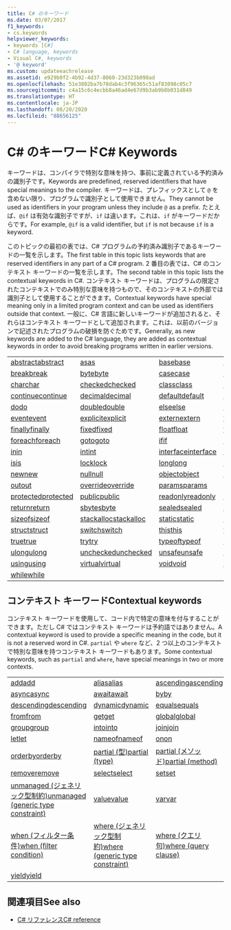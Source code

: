 ```yaml
---
title: C# のキーワード
ms.date: 03/07/2017
f1_keywords:
- cs.keywords
helpviewer_keywords:
- keywords [C#]
- C# language, keywords
- Visual C#, keywords
- '@ keyword'
ms.custom: updateeachrelease
ms.assetid: e929b0f2-4b92-4d37-8060-23d323b098ad
ms.openlocfilehash: 51e3802ba7b78dab4c3f96365c51af83098c05c7
ms.sourcegitcommit: c4a15c6c4ecbb8a46ad4e67d9b3ab9b8b031d849
ms.translationtype: HT
ms.contentlocale: ja-JP
ms.lasthandoff: 08/20/2020
ms.locfileid: "88656125"
---
```

# <a name="c-keywords"></a><span data-ttu-id="5a8e7-102">C# のキーワード</span><span class="sxs-lookup"><span data-stu-id="5a8e7-102">C# Keywords</span></span>

<span data-ttu-id="5a8e7-103">キーワードは、コンパイラで特別な意味を持つ、事前に定義されている予約済みの識別子です。</span><span class="sxs-lookup"><span data-stu-id="5a8e7-103">Keywords are predefined, reserved identifiers that have special meanings to the compiler.</span></span> <span data-ttu-id="5a8e7-104">キーワードは、プレフィックスとして `@` を含めない限り、プログラムで識別子として使用できません。</span><span class="sxs-lookup"><span data-stu-id="5a8e7-104">They cannot be used as identifiers in your program unless they include `@` as a prefix.</span></span> <span data-ttu-id="5a8e7-105">たとえば、`@if` は有効な識別子ですが、`if` は違います。これは、`if` がキーワードだからです。</span><span class="sxs-lookup"><span data-stu-id="5a8e7-105">For example, `@if` is a valid identifier, but `if` is not because `if` is a keyword.</span></span>  
  
 <span data-ttu-id="5a8e7-106">このトピックの最初の表では、C# プログラムの予約済み識別子であるキーワードの一覧を示します。</span><span class="sxs-lookup"><span data-stu-id="5a8e7-106">The first table in this topic lists keywords that are reserved identifiers in any part of a C# program.</span></span> <span data-ttu-id="5a8e7-107">2 番目の表では、C# のコンテキスト キーワードの一覧を示します。</span><span class="sxs-lookup"><span data-stu-id="5a8e7-107">The second table in this topic lists the contextual keywords in C#.</span></span> <span data-ttu-id="5a8e7-108">コンテキスト キーワードは、プログラムの限定されたコンテキストでのみ特別な意味を持つもので、そのコンテキストの外部では識別子として使用することができます。</span><span class="sxs-lookup"><span data-stu-id="5a8e7-108">Contextual keywords have special meaning only in a limited program context and can be used as identifiers outside that context.</span></span> <span data-ttu-id="5a8e7-109">一般に、C# 言語に新しいキーワードが追加されると、それらはコンテキスト キーワードとして追加されます。これは、以前のバージョンで記述されたプログラムの破損を防ぐためです。</span><span class="sxs-lookup"><span data-stu-id="5a8e7-109">Generally, as new keywords are added to the C# language, they are added as contextual keywords in order to avoid breaking programs written in earlier versions.</span></span>  
  
|||||  
|---|---|---|---|  
|[<span data-ttu-id="5a8e7-110">abstract</span><span class="sxs-lookup"><span data-stu-id="5a8e7-110">abstract</span></span>](abstract.md)|[<span data-ttu-id="5a8e7-111">as</span><span class="sxs-lookup"><span data-stu-id="5a8e7-111">as</span></span>](../operators/type-testing-and-cast.md#as-operator)|[<span data-ttu-id="5a8e7-112">base</span><span class="sxs-lookup"><span data-stu-id="5a8e7-112">base</span></span>](base.md)|[<span data-ttu-id="5a8e7-113">bool</span><span class="sxs-lookup"><span data-stu-id="5a8e7-113">bool</span></span>](../builtin-types/bool.md)|  
|[<span data-ttu-id="5a8e7-114">break</span><span class="sxs-lookup"><span data-stu-id="5a8e7-114">break</span></span>](break.md)|[<span data-ttu-id="5a8e7-115">byte</span><span class="sxs-lookup"><span data-stu-id="5a8e7-115">byte</span></span>](../builtin-types/integral-numeric-types.md)|[<span data-ttu-id="5a8e7-116">case</span><span class="sxs-lookup"><span data-stu-id="5a8e7-116">case</span></span>](switch.md)|[<span data-ttu-id="5a8e7-117">catch</span><span class="sxs-lookup"><span data-stu-id="5a8e7-117">catch</span></span>](try-catch.md)|  
|[<span data-ttu-id="5a8e7-118">char</span><span class="sxs-lookup"><span data-stu-id="5a8e7-118">char</span></span>](../builtin-types/char.md)|[<span data-ttu-id="5a8e7-119">checked</span><span class="sxs-lookup"><span data-stu-id="5a8e7-119">checked</span></span>](checked.md)|[<span data-ttu-id="5a8e7-120">class</span><span class="sxs-lookup"><span data-stu-id="5a8e7-120">class</span></span>](class.md)|[<span data-ttu-id="5a8e7-121">const</span><span class="sxs-lookup"><span data-stu-id="5a8e7-121">const</span></span>](const.md)|  
|[<span data-ttu-id="5a8e7-122">continue</span><span class="sxs-lookup"><span data-stu-id="5a8e7-122">continue</span></span>](continue.md)|[<span data-ttu-id="5a8e7-123">decimal</span><span class="sxs-lookup"><span data-stu-id="5a8e7-123">decimal</span></span>](../builtin-types/floating-point-numeric-types.md)|[<span data-ttu-id="5a8e7-124">default</span><span class="sxs-lookup"><span data-stu-id="5a8e7-124">default</span></span>](default.md)|[<span data-ttu-id="5a8e7-125">delegate</span><span class="sxs-lookup"><span data-stu-id="5a8e7-125">delegate</span></span>](../builtin-types/reference-types.md)|  
|[<span data-ttu-id="5a8e7-126">do</span><span class="sxs-lookup"><span data-stu-id="5a8e7-126">do</span></span>](do.md)|[<span data-ttu-id="5a8e7-127">double</span><span class="sxs-lookup"><span data-stu-id="5a8e7-127">double</span></span>](../builtin-types/floating-point-numeric-types.md)|[<span data-ttu-id="5a8e7-128">else</span><span class="sxs-lookup"><span data-stu-id="5a8e7-128">else</span></span>](if-else.md)|[<span data-ttu-id="5a8e7-129">enum</span><span class="sxs-lookup"><span data-stu-id="5a8e7-129">enum</span></span>](../builtin-types/enum.md)|  
|[<span data-ttu-id="5a8e7-130">event</span><span class="sxs-lookup"><span data-stu-id="5a8e7-130">event</span></span>](event.md)|[<span data-ttu-id="5a8e7-131">explicit</span><span class="sxs-lookup"><span data-stu-id="5a8e7-131">explicit</span></span>](../operators/user-defined-conversion-operators.md)|[<span data-ttu-id="5a8e7-132">extern</span><span class="sxs-lookup"><span data-stu-id="5a8e7-132">extern</span></span>](extern.md)|[<span data-ttu-id="5a8e7-133">false</span><span class="sxs-lookup"><span data-stu-id="5a8e7-133">false</span></span>](../builtin-types/bool.md)|  
|[<span data-ttu-id="5a8e7-134">finally</span><span class="sxs-lookup"><span data-stu-id="5a8e7-134">finally</span></span>](try-finally.md)|[<span data-ttu-id="5a8e7-135">fixed</span><span class="sxs-lookup"><span data-stu-id="5a8e7-135">fixed</span></span>](fixed-statement.md)|[<span data-ttu-id="5a8e7-136">float</span><span class="sxs-lookup"><span data-stu-id="5a8e7-136">float</span></span>](../builtin-types/floating-point-numeric-types.md)|[<span data-ttu-id="5a8e7-137">for</span><span class="sxs-lookup"><span data-stu-id="5a8e7-137">for</span></span>](for.md)|  
|[<span data-ttu-id="5a8e7-138">foreach</span><span class="sxs-lookup"><span data-stu-id="5a8e7-138">foreach</span></span>](foreach-in.md)|[<span data-ttu-id="5a8e7-139">goto</span><span class="sxs-lookup"><span data-stu-id="5a8e7-139">goto</span></span>](goto.md)|[<span data-ttu-id="5a8e7-140">if</span><span class="sxs-lookup"><span data-stu-id="5a8e7-140">if</span></span>](if-else.md)|[<span data-ttu-id="5a8e7-141">implicit</span><span class="sxs-lookup"><span data-stu-id="5a8e7-141">implicit</span></span>](../operators/user-defined-conversion-operators.md)|  
|[<span data-ttu-id="5a8e7-142">in</span><span class="sxs-lookup"><span data-stu-id="5a8e7-142">in</span></span>](in.md)|[<span data-ttu-id="5a8e7-143">int</span><span class="sxs-lookup"><span data-stu-id="5a8e7-143">int</span></span>](../builtin-types/integral-numeric-types.md)|[<span data-ttu-id="5a8e7-144">interface</span><span class="sxs-lookup"><span data-stu-id="5a8e7-144">interface</span></span>](interface.md)|[<span data-ttu-id="5a8e7-145">internal</span><span class="sxs-lookup"><span data-stu-id="5a8e7-145">internal</span></span>](internal.md)|
|[<span data-ttu-id="5a8e7-146">is</span><span class="sxs-lookup"><span data-stu-id="5a8e7-146">is</span></span>](is.md)|[<span data-ttu-id="5a8e7-147">lock</span><span class="sxs-lookup"><span data-stu-id="5a8e7-147">lock</span></span>](lock-statement.md)|[<span data-ttu-id="5a8e7-148">long</span><span class="sxs-lookup"><span data-stu-id="5a8e7-148">long</span></span>](../builtin-types/integral-numeric-types.md)|[<span data-ttu-id="5a8e7-149">namespace</span><span class="sxs-lookup"><span data-stu-id="5a8e7-149">namespace</span></span>](namespace.md)|
|[<span data-ttu-id="5a8e7-150">new</span><span class="sxs-lookup"><span data-stu-id="5a8e7-150">new</span></span>](../operators/new-operator.md)|[<span data-ttu-id="5a8e7-151">null</span><span class="sxs-lookup"><span data-stu-id="5a8e7-151">null</span></span>](null.md)|[<span data-ttu-id="5a8e7-152">object</span><span class="sxs-lookup"><span data-stu-id="5a8e7-152">object</span></span>](../builtin-types/reference-types.md)|[<span data-ttu-id="5a8e7-153">operator</span><span class="sxs-lookup"><span data-stu-id="5a8e7-153">operator</span></span>](../operators/operator-overloading.md)|
|[<span data-ttu-id="5a8e7-154">out</span><span class="sxs-lookup"><span data-stu-id="5a8e7-154">out</span></span>](out.md)|[<span data-ttu-id="5a8e7-155">override</span><span class="sxs-lookup"><span data-stu-id="5a8e7-155">override</span></span>](override.md)|[<span data-ttu-id="5a8e7-156">params</span><span class="sxs-lookup"><span data-stu-id="5a8e7-156">params</span></span>](params.md)|[<span data-ttu-id="5a8e7-157">private</span><span class="sxs-lookup"><span data-stu-id="5a8e7-157">private</span></span>](private.md)|
|[<span data-ttu-id="5a8e7-158">protected</span><span class="sxs-lookup"><span data-stu-id="5a8e7-158">protected</span></span>](protected.md)|[<span data-ttu-id="5a8e7-159">public</span><span class="sxs-lookup"><span data-stu-id="5a8e7-159">public</span></span>](public.md)|[<span data-ttu-id="5a8e7-160">readonly</span><span class="sxs-lookup"><span data-stu-id="5a8e7-160">readonly</span></span>](readonly.md)|[<span data-ttu-id="5a8e7-161">ref</span><span class="sxs-lookup"><span data-stu-id="5a8e7-161">ref</span></span>](ref.md)|
|[<span data-ttu-id="5a8e7-162">return</span><span class="sxs-lookup"><span data-stu-id="5a8e7-162">return</span></span>](return.md)|[<span data-ttu-id="5a8e7-163">sbyte</span><span class="sxs-lookup"><span data-stu-id="5a8e7-163">sbyte</span></span>](../builtin-types/integral-numeric-types.md)|[<span data-ttu-id="5a8e7-164">sealed</span><span class="sxs-lookup"><span data-stu-id="5a8e7-164">sealed</span></span>](sealed.md)|[<span data-ttu-id="5a8e7-165">short</span><span class="sxs-lookup"><span data-stu-id="5a8e7-165">short</span></span>](../builtin-types/integral-numeric-types.md)||
[<span data-ttu-id="5a8e7-166">sizeof</span><span class="sxs-lookup"><span data-stu-id="5a8e7-166">sizeof</span></span>](../operators/sizeof.md)|[<span data-ttu-id="5a8e7-167">stackalloc</span><span class="sxs-lookup"><span data-stu-id="5a8e7-167">stackalloc</span></span>](../operators/stackalloc.md)|[<span data-ttu-id="5a8e7-168">static</span><span class="sxs-lookup"><span data-stu-id="5a8e7-168">static</span></span>](static.md)|[<span data-ttu-id="5a8e7-169">string</span><span class="sxs-lookup"><span data-stu-id="5a8e7-169">string</span></span>](../builtin-types/reference-types.md)|
|[<span data-ttu-id="5a8e7-170">struct</span><span class="sxs-lookup"><span data-stu-id="5a8e7-170">struct</span></span>](../builtin-types/struct.md)|[<span data-ttu-id="5a8e7-171">switch</span><span class="sxs-lookup"><span data-stu-id="5a8e7-171">switch</span></span>](switch.md)|[<span data-ttu-id="5a8e7-172">this</span><span class="sxs-lookup"><span data-stu-id="5a8e7-172">this</span></span>](this.md)|[<span data-ttu-id="5a8e7-173">throw</span><span class="sxs-lookup"><span data-stu-id="5a8e7-173">throw</span></span>](throw.md)|
|[<span data-ttu-id="5a8e7-174">true</span><span class="sxs-lookup"><span data-stu-id="5a8e7-174">true</span></span>](../builtin-types/bool.md)|[<span data-ttu-id="5a8e7-175">try</span><span class="sxs-lookup"><span data-stu-id="5a8e7-175">try</span></span>](try-catch.md)|[<span data-ttu-id="5a8e7-176">typeof</span><span class="sxs-lookup"><span data-stu-id="5a8e7-176">typeof</span></span>](../operators/type-testing-and-cast.md#typeof-operator)|[<span data-ttu-id="5a8e7-177">uint</span><span class="sxs-lookup"><span data-stu-id="5a8e7-177">uint</span></span>](../builtin-types/integral-numeric-types.md)|
|[<span data-ttu-id="5a8e7-178">ulong</span><span class="sxs-lookup"><span data-stu-id="5a8e7-178">ulong</span></span>](../builtin-types/integral-numeric-types.md)|[<span data-ttu-id="5a8e7-179">unchecked</span><span class="sxs-lookup"><span data-stu-id="5a8e7-179">unchecked</span></span>](unchecked.md)|[<span data-ttu-id="5a8e7-180">unsafe</span><span class="sxs-lookup"><span data-stu-id="5a8e7-180">unsafe</span></span>](unsafe.md)|[<span data-ttu-id="5a8e7-181">ushort</span><span class="sxs-lookup"><span data-stu-id="5a8e7-181">ushort</span></span>](../builtin-types/integral-numeric-types.md)|
|[<span data-ttu-id="5a8e7-182">using</span><span class="sxs-lookup"><span data-stu-id="5a8e7-182">using</span></span>](using.md)|[<span data-ttu-id="5a8e7-183">virtual</span><span class="sxs-lookup"><span data-stu-id="5a8e7-183">virtual</span></span>](virtual.md)|[<span data-ttu-id="5a8e7-184">void</span><span class="sxs-lookup"><span data-stu-id="5a8e7-184">void</span></span>](../builtin-types/void.md)|[<span data-ttu-id="5a8e7-185">volatile</span><span class="sxs-lookup"><span data-stu-id="5a8e7-185">volatile</span></span>](volatile.md)|
|[<span data-ttu-id="5a8e7-186">while</span><span class="sxs-lookup"><span data-stu-id="5a8e7-186">while</span></span>](while.md)|

## <a name="contextual-keywords"></a><span data-ttu-id="5a8e7-187">コンテキスト キーワード</span><span class="sxs-lookup"><span data-stu-id="5a8e7-187">Contextual keywords</span></span>

 <span data-ttu-id="5a8e7-188">コンテキスト キーワードを使用して、コード内で特定の意味を付与することができます。ただし C# ではコンテキスト キーワードは予約語ではありません。</span><span class="sxs-lookup"><span data-stu-id="5a8e7-188">A contextual keyword is used to provide a specific meaning in the code, but it is not a reserved word in C#.</span></span> <span data-ttu-id="5a8e7-189">`partial` や `where` など、2 つ以上のコンテキストで特別な意味を持つコンテキスト キーワードもあります。</span><span class="sxs-lookup"><span data-stu-id="5a8e7-189">Some contextual keywords, such as `partial` and `where`, have special meanings in two or more contexts.</span></span>  
  
||||  
|---|---|---|  
|[<span data-ttu-id="5a8e7-190">add</span><span class="sxs-lookup"><span data-stu-id="5a8e7-190">add</span></span>](add.md)|[<span data-ttu-id="5a8e7-191">alias</span><span class="sxs-lookup"><span data-stu-id="5a8e7-191">alias</span></span>](extern-alias.md)|[<span data-ttu-id="5a8e7-192">ascending</span><span class="sxs-lookup"><span data-stu-id="5a8e7-192">ascending</span></span>](ascending.md)|
|[<span data-ttu-id="5a8e7-193">async</span><span class="sxs-lookup"><span data-stu-id="5a8e7-193">async</span></span>](async.md)|[<span data-ttu-id="5a8e7-194">await</span><span class="sxs-lookup"><span data-stu-id="5a8e7-194">await</span></span>](../operators/await.md)|[<span data-ttu-id="5a8e7-195">by</span><span class="sxs-lookup"><span data-stu-id="5a8e7-195">by</span></span>](by.md)|
|[<span data-ttu-id="5a8e7-196">descending</span><span class="sxs-lookup"><span data-stu-id="5a8e7-196">descending</span></span>](descending.md)|[<span data-ttu-id="5a8e7-197">dynamic</span><span class="sxs-lookup"><span data-stu-id="5a8e7-197">dynamic</span></span>](../builtin-types/reference-types.md)|[<span data-ttu-id="5a8e7-198">equals</span><span class="sxs-lookup"><span data-stu-id="5a8e7-198">equals</span></span>](equals.md)|
|[<span data-ttu-id="5a8e7-199">from</span><span class="sxs-lookup"><span data-stu-id="5a8e7-199">from</span></span>](from-clause.md)|[<span data-ttu-id="5a8e7-200">get</span><span class="sxs-lookup"><span data-stu-id="5a8e7-200">get</span></span>](get.md)|[<span data-ttu-id="5a8e7-201">global</span><span class="sxs-lookup"><span data-stu-id="5a8e7-201">global</span></span>](../operators/namespace-alias-qualifier.md)|
|[<span data-ttu-id="5a8e7-202">group</span><span class="sxs-lookup"><span data-stu-id="5a8e7-202">group</span></span>](group-clause.md)|[<span data-ttu-id="5a8e7-203">into</span><span class="sxs-lookup"><span data-stu-id="5a8e7-203">into</span></span>](into.md)|[<span data-ttu-id="5a8e7-204">join</span><span class="sxs-lookup"><span data-stu-id="5a8e7-204">join</span></span>](join-clause.md)|
|[<span data-ttu-id="5a8e7-205">let</span><span class="sxs-lookup"><span data-stu-id="5a8e7-205">let</span></span>](let-clause.md)|[<span data-ttu-id="5a8e7-206">nameof</span><span class="sxs-lookup"><span data-stu-id="5a8e7-206">nameof</span></span>](../operators/nameof.md)|[<span data-ttu-id="5a8e7-207">on</span><span class="sxs-lookup"><span data-stu-id="5a8e7-207">on</span></span>](on.md)|
|[<span data-ttu-id="5a8e7-208">orderby</span><span class="sxs-lookup"><span data-stu-id="5a8e7-208">orderby</span></span>](orderby-clause.md)|[<span data-ttu-id="5a8e7-209">partial (型)</span><span class="sxs-lookup"><span data-stu-id="5a8e7-209">partial (type)</span></span>](partial-type.md)|[<span data-ttu-id="5a8e7-210">partial (メソッド)</span><span class="sxs-lookup"><span data-stu-id="5a8e7-210">partial (method)</span></span>](partial-method.md)|
|[<span data-ttu-id="5a8e7-211">remove</span><span class="sxs-lookup"><span data-stu-id="5a8e7-211">remove</span></span>](remove.md)|[<span data-ttu-id="5a8e7-212">select</span><span class="sxs-lookup"><span data-stu-id="5a8e7-212">select</span></span>](select-clause.md)|[<span data-ttu-id="5a8e7-213">set</span><span class="sxs-lookup"><span data-stu-id="5a8e7-213">set</span></span>](set.md)|
|[<span data-ttu-id="5a8e7-214">unmanaged (ジェネリック型制約)</span><span class="sxs-lookup"><span data-stu-id="5a8e7-214">unmanaged (generic type constraint)</span></span>](where-generic-type-constraint.md)|[<span data-ttu-id="5a8e7-215">value</span><span class="sxs-lookup"><span data-stu-id="5a8e7-215">value</span></span>](value.md)|[<span data-ttu-id="5a8e7-216">var</span><span class="sxs-lookup"><span data-stu-id="5a8e7-216">var</span></span>](var.md)|
|[<span data-ttu-id="5a8e7-217">when (フィルター条件)</span><span class="sxs-lookup"><span data-stu-id="5a8e7-217">when (filter condition)</span></span>](when.md)|[<span data-ttu-id="5a8e7-218">where (ジェネリック型制約)</span><span class="sxs-lookup"><span data-stu-id="5a8e7-218">where (generic type constraint)</span></span>](where-generic-type-constraint.md)|[<span data-ttu-id="5a8e7-219">where (クエリ句)</span><span class="sxs-lookup"><span data-stu-id="5a8e7-219">where (query clause)</span></span>](where-clause.md)|
|[<span data-ttu-id="5a8e7-220">yield</span><span class="sxs-lookup"><span data-stu-id="5a8e7-220">yield</span></span>](yield.md)| | |
  
## <a name="see-also"></a><span data-ttu-id="5a8e7-221">関連項目</span><span class="sxs-lookup"><span data-stu-id="5a8e7-221">See also</span></span>

- [<span data-ttu-id="5a8e7-222">C# リファレンス</span><span class="sxs-lookup"><span data-stu-id="5a8e7-222">C# reference</span></span>](../index.md)
